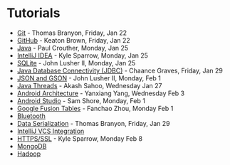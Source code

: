 Tutorials
=========

* [Git](https://github.com/CourseReps/ECEN489-Spring2016/wiki/git) - Thomas Branyon, Friday, Jan 22
* [GitHub](https://github.com/CourseReps/ECEN489-Spring2016/wiki/github) - Keaton Brown, Friday, Jan 22
* [Java](https://github.com/CourseReps/ECEN489-Spring2016/wiki/java) - Paul Crouther, Monday, Jan 25
* [IntelliJ IDEA](https://github.com/CourseReps/ECEN489-Spring2016/wiki/intellij) - Kyle Sparrow, Monday, Jan 25
* [SQLite](https://github.com/CourseReps/ECEN489-Spring2016/wiki/sqlite) - John Lusher II, Monday, Jan 25
* [Java Database Connectivity (JDBC)](https://github.com/CourseReps/ECEN489-Spring2016/wiki/jdbc) - Chaance Graves, Friday, Jan 29
* [JSON and GSON](https://github.com/CourseReps/ECEN489-Spring2016/wiki/json) - John Lusher II, Monday, Feb 1
* [Java Threads](https://github.com/CourseReps/ECEN489-Spring2016/wiki/threads) - Akash Sahoo, Wednesday Jan 27
* [Android Architecture](https://github.com/CourseReps/ECEN489-Spring2016/wiki/android) - Yanxiang Yang, Wednesday Feb 3
* [Android Studio](https://github.com/CourseReps/ECEN489-Spring2016/wiki/androidstudio) - Sam Shore, Monday, Feb 1
* [Google Fusion Tables](https://github.com/CourseReps/ECEN489-Spring2016/wiki/fusiontables) - Fanchao Zhou, Monday Feb 1
* [Bluetooth](https://github.com/CourseReps/ECEN489-Spring2016/wiki/bluetooth)
* [Data Serialization](https://github.com/CourseReps/ECEN489-Spring2016/wiki/serialization) - Thomas Branyon, Friday, Jan 29
* [IntelliJ VCS Integration](https://github.com/CourseReps/ECEN489-Spring2016/wiki/intellij_vcs)
* [HTTPS/SSL](https://github.com/CourseReps/ECEN489-Spring2016/wiki/https_ssl) - Kyle Sparrow, Monday Feb 8
* [MongoDB](https://github.com/CourseReps/ECEN489-Spring2016/wiki/mongodb)
* [Hadoop](https://github.com/CourseReps/ECEN489-Spring2016/wiki/hadoop)
